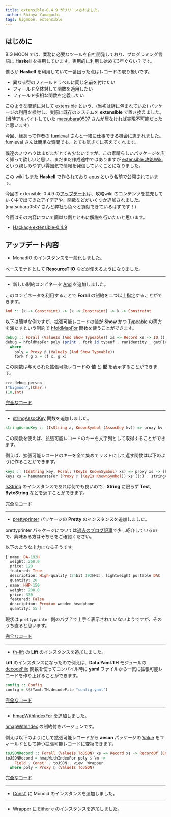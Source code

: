 ```yaml
---
title: extensible-0.4.9 がリリースされました。
author: Shinya Yamaguchi
tags: bigmoon, extensible
---
```


## はじめに

BIG MOON では、業務に必要なツールを自社開発しており、プログラミング言語に **Haskell** を採用しています。実用的に利用し始めて3年ぐらい？です。

僕らが **Haskell** を利用していて一番困った点はレコードの取り扱いです。

- 異なる型のフィールドラベルに同じ名前を付けたい
- フィールド全体対して関数を適用したい
- フィールド多相な関数を定義したい

このような問題に対して [extensible](https://github.com/fumieval/extensible) という、(当初は謎に包まれていた) パッケージの利用を検討し、実際に既存のシステムを **extensible** で置き換えました。(当時アルバイトしていた [matsubara0507](https://github.com/matsubara0507) さんが居なければ実現不可能だったと思います)

今回、縁あって作者の [fumieval](https://twitter.com/fumieval) さんと一緒に仕事できる機会に恵まれました。fumieval さんは簡単な質問でも、とても気さくに答えてくれます。

僕達のノウハウはまだまだとても少ないですが、この素晴らしいパッケージを広く知って欲しいと思い、まだまだ作成途中ではありますが [extensible 攻略Wiki](https://wiki.hask.moe/) という親しみやすい雰囲気で情報を発信していくことになりました。

この wiki もまた **Haskell** で作られており [apus](https://github.com/fumieval/apus) という名前で公開されています。

今回の extensible-0.4.9 の[アップデート](https://github.com/fumieval/extensible/blob/master/CHANGELOG.md)は、攻略wiki のコンテンツを拡充していく中で出てきたアイデアや、関数などがいくつか追加されました。(matsubara0507 さんと弊社も色々と貢献できているはずです！)

今回はその内容について簡単な例とともに解説を行いたいと思います。

- [Hackage extensible-0.4.9](https://hackage.haskell.org/package/extensible)

<!--more-->

## アップデート内容

- MonadIO のインスタンスを一般化しました。

ベースモナドとして **ResourceT IO** などが使えるようになりました。

---

- 新しい制約コンビネータ [And](https://hackage.haskell.org/package/extensible-0.4.9/docs/Data-Extensible-Dictionary.html#t:And) を追加しました。

このコンビネータを利用することで **Forall** の制約を二つ以上指定することができます。

```hs
And :: (k -> Constraint) -> (k -> Constraint) -> k -> Constraint
```

以下は簡単な例ですが、拡張可能レコードの値が **Show** かつ [Typeable](https://www.stackage.org/haddock/lts-11.9/base-4.10.1.0/Data-Typeable.html) の両方を満たすという制約で [hfoldMapFor](https://hackage.haskell.org/package/extensible-0.4.9/docs/Data-Extensible-Product.html#v:hfoldMapFor) 関数を使うことができます。

```hs
debug :: Forall (ValueIs (And Show Typeable)) xs => Record xs -> IO ()
debug = hfoldMapFor poly (print . fork id typeOf . runIdentity . getField)
  where
    poly = Proxy @ (ValueIs (And Show Typeable))
    fork f g x = (f x, g x)
```

この関数は与えられた拡張可能レコードの **値** と **型** を表示することができます。

```hs
>>> debug person
("bigmoon",[Char])
(10,Int)
```

[完全なコード](https://github.com/waddlaw/extensible-example/blob/master/release-article/0.4.9/And.hs)

---

- [stringAssocKey](https://hackage.haskell.org/package/extensible-0.4.9/docs/Data-Extensible-Field.html#v:stringAssocKey) 関数を追加しました。

```hs
stringAssocKey :: (IsString a, KnownSymbol (AssocKey kv)) => proxy kv -> a
```

この関数を使えば、拡張可能レコードのキーを文字列として取得することができます。

例えば、拡張可能レコードのキーを全て集めてリストにして返す関数は以下のように作ることができます。

```hs
keys :: (IsString key, Forall (KeyIs KnownSymbol) xs) => proxy xs -> [key]
keys xs = henumerateFor (Proxy @ (KeyIs KnownSymbol)) xs ((:) . stringAssocKey) []
```

[IsString](https://www.stackage.org/haddock/lts-11.9/base-4.10.1.0/Data-String.html#t:IsString) のインスタンスであれば何でも良いので、**String** に限らず **Text**, **ByteString** などを返すことができます。

[完全なコード](https://github.com/waddlaw/extensible-example/blob/master/release-article/0.4.9/StringAssocKey.hs)

---

- [prettyprinter](https://hackage.haskell.org/package/prettyprinter) パッケージの **Pretty** のインスタンスを追加しました。

prettyprinter パッケージについては[過去のブログ記事](https://haskell.e-bigmoon.com/posts/2018/03-30-prettyprinter.html)で少し紹介しているので、興味ある方はそちらをご確認ください。

以下のような出力になるそうです。

```hs
[ name: DA-192H
  weight: 260.0
  price: 120
  featured: True
  description: High-quality (24bit 192kHz), lightweight portable DAC
  quantity: 20
, name: HHP-150
  weight: 200.0
  price: 330
  featured: False
  description: Premium wooden headphone
  quantity: 55 ]
```

現状は `prettyprinter` 側のバグ？で上手く表示されていないようですが、そのうち直ると思います。

[完全なコード](https://github.com/waddlaw/extensible-example/blob/master/release-article/0.4.9/Pretty.hs)

---

- [th-lift](https://hackage.haskell.org/package/th-lift) の **Lift** のインスタンスを追加しました。

**Lift** のインスタンスになったので例えば、**Data.Yaml.TH** モジュールの [decodeFile](https://www.stackage.org/haddock/lts-11.9/yaml-0.8.30/Data-Yaml-TH.html#v:decodeFile) 関数を使ってコンパイル時に **yaml** ファイルから一気に拡張可能レコードを作り上げることができます。

```hs
config :: Config
config = $$(Yaml.TH.decodeFile "config.yaml")
```

[完全なコード](https://github.com/waddlaw/extensible-example/blob/master/release-article/0.4.9/Lift.hs)

---

- [hmapWithIndexFor](https://hackage.haskell.org/package/extensible-0.4.9/docs/Data-Extensible-Product.html#v:hmapWithIndexFor) を追加しました。

[hmapWithIndex](https://hackage.haskell.org/package/extensible-0.4.9/docs/Data-Extensible-Product.html#v:hmapWithIndex) の制約付きバージョンです。

例えば以下のようにして拡張可能レコードから **aeson** パッケージの [Value](https://www.stackage.org/haddock/lts-11.9/aeson-1.2.4.0/Data-Aeson.html#t:Value) をフィールドとして持つ拡張可能レコードに変換できます。

```hs
toJSONRecord :: Forall (ValueIs ToJSON) xs => Record xs -> RecordOf (Const' Value) xs
toJSONRecord = hmapWithIndexFor poly $ \m ->
    Field . Const' . toJSON . view _Wrapper
  where poly = Proxy @ (ValueIs ToJSON)
```

[完全なコード](https://github.com/waddlaw/extensible-example/blob/master/release-article/0.4.9/HmapWithIndexFor.hs)

---

- [Const'](https://hackage.haskell.org/package/extensible-0.4.9/docs/Data-Extensible-Wrapper.html#t:Const-39-) に Monoid のインスタンスを追加しました。

---

- [Wrapper](https://hackage.haskell.org/package/extensible-0.4.9/docs/Data-Extensible-Wrapper.html#t:Wrapper) に Either e のインスタンスを追加しました。